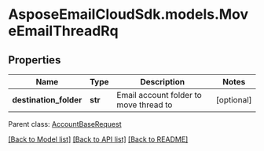 # AsposeEmailCloudSdk.models.MoveEmailThreadRq
## Properties
Name | Type | Description | Notes
------------ | ------------- | ------------- | -------------
**destination_folder** | **str** | Email account folder to move thread to              | [optional] 

 Parent class: [AccountBaseRequest](AccountBaseRequest.md)

[[Back to Model list]](README.md#documentation-for-models) [[Back to API list]](README.md#documentation-for-api-endpoints) [[Back to README]](README.md)


